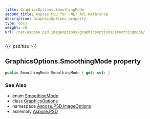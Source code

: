 ```yaml
---
title: GraphicsOptions.SmoothingMode
second_title: Aspose.PSD for .NET API Reference
description: GraphicsOptions property. 
type: docs
weight: 30
url: /net/aspose.psd.imageoptions/graphicsoptions/smoothingmode/
---
```

{{< psd/tize >}}
## GraphicsOptions.SmoothingMode property

```csharp
public SmoothingMode SmoothingMode { get; set; }
```

### See Also

* enum [SmoothingMode](../../../aspose.psd/smoothingmode/)
* class [GraphicsOptions](../)
* namespace [Aspose.PSD.ImageOptions](../../graphicsoptions/)
* assembly [Aspose.PSD](../../../)


